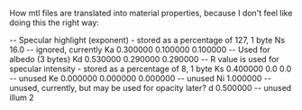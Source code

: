 How mtl files are translated into material properties, because I don't feel like doing this the right way:

-- Specular highlight (exponent) - stored as a percentage of 127, 1 byte
Ns 16.0
-- ignored, currently
Ka 0.300000 0.100000 0.100000
-- Used for albedo (3 bytes)
Kd 0.530000 0.290000 0.290000
-- R value is used for specular intensity - stored as a percentage of 8, 1 byte
Ks 0.400000 0.0 0.0
-- unused
Ke 0.000000 0.000000 0.000000
-- unused
Ni 1.000000
-- unused, currently, but may be used for opacity later?
d 0.500000
-- unused
illum 2
